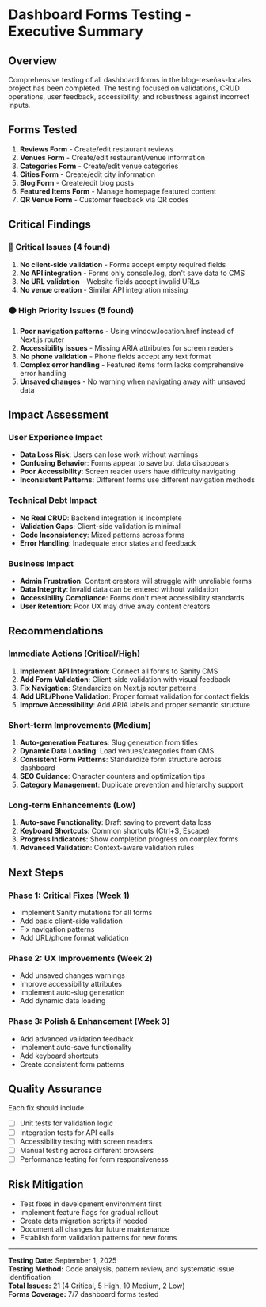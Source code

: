 # Dashboard Forms Testing - Executive Summary

## Overview
Comprehensive testing of all dashboard forms in the blog-reseñas-locales project has been completed. The testing focused on validations, CRUD operations, user feedback, accessibility, and robustness against incorrect inputs.

## Forms Tested
1. **Reviews Form** - Create/edit restaurant reviews
2. **Venues Form** - Create/edit restaurant/venue information  
3. **Categories Form** - Create/edit venue categories
4. **Cities Form** - Create/edit city information
5. **Blog Form** - Create/edit blog posts
6. **Featured Items Form** - Manage homepage featured content
7. **QR Venue Form** - Customer feedback via QR codes

## Critical Findings

### 🔴 Critical Issues (4 found)
1. **No client-side validation** - Forms accept empty required fields
2. **No API integration** - Forms only console.log, don't save data to CMS
3. **No URL validation** - Website fields accept invalid URLs
4. **No venue creation** - Similar API integration missing

### 🟠 High Priority Issues (5 found)
1. **Poor navigation patterns** - Using window.location.href instead of Next.js router
2. **Accessibility issues** - Missing ARIA attributes for screen readers
3. **No phone validation** - Phone fields accept any text format
4. **Complex error handling** - Featured items form lacks comprehensive error handling
5. **Unsaved changes** - No warning when navigating away with unsaved data

## Impact Assessment

### User Experience Impact
- **Data Loss Risk**: Users can lose work without warnings
- **Confusing Behavior**: Forms appear to save but data disappears
- **Poor Accessibility**: Screen reader users have difficulty navigating
- **Inconsistent Patterns**: Different forms use different navigation methods

### Technical Debt Impact
- **No Real CRUD**: Backend integration is incomplete
- **Validation Gaps**: Client-side validation is minimal
- **Code Inconsistency**: Mixed patterns across forms
- **Error Handling**: Inadequate error states and feedback

### Business Impact
- **Admin Frustration**: Content creators will struggle with unreliable forms
- **Data Integrity**: Invalid data can be entered without validation
- **Accessibility Compliance**: Forms don't meet accessibility standards
- **User Retention**: Poor UX may drive away content creators

## Recommendations

### Immediate Actions (Critical/High)
1. **Implement API Integration**: Connect all forms to Sanity CMS
2. **Add Form Validation**: Client-side validation with visual feedback
3. **Fix Navigation**: Standardize on Next.js router patterns
4. **Add URL/Phone Validation**: Proper format validation for contact fields
5. **Improve Accessibility**: Add ARIA labels and proper semantic structure

### Short-term Improvements (Medium)
1. **Auto-generation Features**: Slug generation from titles
2. **Dynamic Data Loading**: Load venues/categories from CMS
3. **Consistent Form Patterns**: Standardize form structure across dashboard
4. **SEO Guidance**: Character counters and optimization tips
5. **Category Management**: Duplicate prevention and hierarchy support

### Long-term Enhancements (Low)
1. **Auto-save Functionality**: Draft saving to prevent data loss
2. **Keyboard Shortcuts**: Common shortcuts (Ctrl+S, Escape)
3. **Progress Indicators**: Show completion progress on complex forms
4. **Advanced Validation**: Context-aware validation rules

## Next Steps

### Phase 1: Critical Fixes (Week 1)
- Implement Sanity mutations for all forms
- Add basic client-side validation
- Fix navigation patterns
- Add URL/phone format validation

### Phase 2: UX Improvements (Week 2)  
- Add unsaved changes warnings
- Improve accessibility attributes
- Implement auto-slug generation
- Add dynamic data loading

### Phase 3: Polish & Enhancement (Week 3)
- Add advanced validation feedback
- Implement auto-save functionality
- Add keyboard shortcuts
- Create consistent form patterns

## Quality Assurance
Each fix should include:
- [ ] Unit tests for validation logic
- [ ] Integration tests for API calls
- [ ] Accessibility testing with screen readers
- [ ] Manual testing across different browsers
- [ ] Performance testing for form responsiveness

## Risk Mitigation
- Test fixes in development environment first
- Implement feature flags for gradual rollout
- Create data migration scripts if needed
- Document all changes for future maintenance
- Establish form validation patterns for new forms

---

**Testing Date:** September 1, 2025  
**Testing Method:** Code analysis, pattern review, and systematic issue identification  
**Total Issues:** 21 (4 Critical, 5 High, 10 Medium, 2 Low)  
**Forms Coverage:** 7/7 dashboard forms tested